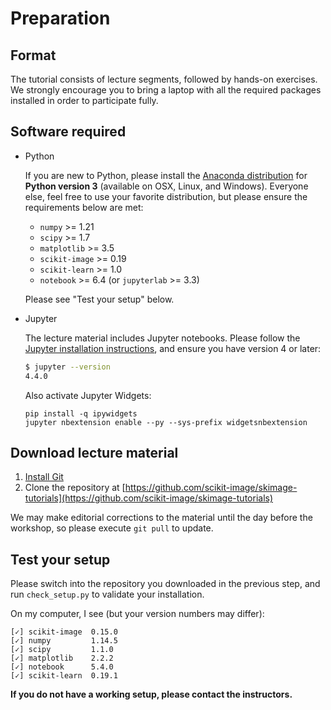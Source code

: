 # Preparation

## Format

The tutorial consists of lecture segments, followed by hands-on
exercises.  We strongly encourage you to bring a laptop with all the
required packages installed in order to participate fully.

## Software required

- Python

  If you are new to Python, please install the
  [Anaconda distribution](https://www.anaconda.com/distribution/) for
  **Python version 3** (available on OSX, Linux, and Windows).
  Everyone else, feel free to use your favorite distribution, but
  please ensure the requirements below are met:

  - `numpy` >= 1.21
  - `scipy` >= 1.7
  - `matplotlib` >= 3.5
  - `scikit-image` >= 0.19
  - `scikit-learn` >= 1.0
  - `notebook` >= 6.4 (or `jupyterlab` >= 3.3) 

  Please see "Test your setup" below.

- Jupyter

  The lecture material includes Jupyter notebooks.  Please follow the
  [Jupyter installation instructions](http://jupyter.readthedocs.io/en/latest/install.html),
  and ensure you have version 4 or later:

  ```bash
  $ jupyter --version
  4.4.0
  ```

  Also activate Jupyter Widgets:

  ```
  pip install -q ipywidgets
  jupyter nbextension enable --py --sys-prefix widgetsnbextension
  ```

## Download lecture material

1. [Install Git](https://git-scm.com/downloads)
2. Clone the repository at
   [https://github.com/scikit-image/skimage-tutorials](https://github.com/scikit-image/skimage-tutorials)

We may make editorial corrections to the material until the day before
the workshop, so please execute `git pull` to update.

## Test your setup

Please switch into the repository you downloaded in the previous step,
and run `check_setup.py` to validate your installation.

On my computer, I see (but your version numbers may differ):

```
[✓] scikit-image  0.15.0
[✓] numpy         1.14.5
[✓] scipy         1.1.0
[✓] matplotlib    2.2.2
[✓] notebook      5.4.0
[✓] scikit-learn  0.19.1
```

**If you do not have a working setup, please contact the instructors.**
